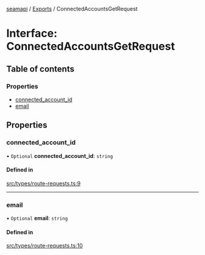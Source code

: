 [seamapi](../README.md) / [Exports](../modules.md) / ConnectedAccountsGetRequest

# Interface: ConnectedAccountsGetRequest

## Table of contents

### Properties

- [connected\_account\_id](ConnectedAccountsGetRequest.md#connected_account_id)
- [email](ConnectedAccountsGetRequest.md#email)

## Properties

### connected\_account\_id

• `Optional` **connected\_account\_id**: `string`

#### Defined in

[src/types/route-requests.ts:9](https://github.com/seamapi/javascript/blob/main/src/types/route-requests.ts#L9)

___

### email

• `Optional` **email**: `string`

#### Defined in

[src/types/route-requests.ts:10](https://github.com/seamapi/javascript/blob/main/src/types/route-requests.ts#L10)
